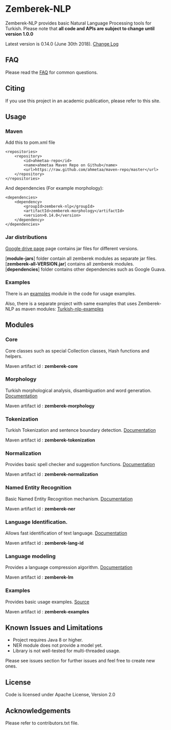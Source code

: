 Zemberek-NLP
============

Zemberek-NLP provides basic Natural Language Processing tools for Turkish.
Please note that **all code and APIs are subject to change until version 1.0.0**

Latest version is 0.14.0 (June 30th 2018). [Change Log](CHANGELOG.md)

## FAQ 

Please read the [FAQ](https://github.com/ahmetaa/zemberek-nlp/wiki/FAQ) for common questions.

## Citing

If you use this project in an academic publication, please refer to this site.

## Usage

### Maven

Add this to pom.xml file

    <repositories>
        <repository>
            <id>ahmetaa-repo</id>
            <name>ahmetaa Maven Repo on Github</name>
            <url>https://raw.github.com/ahmetaa/maven-repo/master</url>
        </repository>
    </repositories>

And dependencies (For example morphology):

    <dependencies>
        <dependency>
            <groupId>zemberek-nlp</groupId>
            <artifactId>zemberek-morphology</artifactId>
            <version>0.14.0</version>
        </dependency>
    </dependencies>

### Jar distributions

[Google drive page](https://drive.google.com/#folders/0B9TrB39LQKZWSjNKdVcwWUxxUm8) page 
contains jar files for different versions. 

[**module-jars**] folder contain all zemberek modules as separate jar files. 
[**zemberek-all-VERSION.jar**] contains all zemberek modules. [**dependencies**] folder contains other dependencies such as Google Guava.

### Examples

There is an [examples](examples) module in the code for usage examples.

Also, there is a separate project with same examples that uses Zemberek-NLP as maven modules: 
[Turkish-nlp-examples](https://github.com/ahmetaa/turkish-nlp-examples)

## Modules

### Core

Core classes such as special Collection classes, Hash functions and helpers.

Maven artifact id : **zemberek-core**

### Morphology

Turkish morphological analysis, disambiguation and word generation. [Documentation](morphology)

Maven artifact id : **zemberek-morphology**

### Tokenization

Turkish Tokenization and sentence boundary detection. [Documentation](tokenization)

Maven artifact id : **zemberek-tokenization**

### Normalization

Provides basic spell checker and suggestion functions. [Documentation](normalization)

Maven artifact id : **zemberek-normalization**

### Named Entity Recognition

Basic Named Entity Recognition mechanism. [Documentation](ner)

Maven artifact id : **zemberek-ner**

### Language Identification.

Allows fast identification of text language. [Documentation](lang-id)

Maven artifact id : **zemberek-lang-id**

### Language modeling

Provides a language compression algorithm. [Documentation](lm)

Maven artifact id : **zemberek-lm**

### Examples

Provides basic usage examples. [Source](examples)

Maven artifact id : **zemberek-examples**

## Known Issues and Limitations
- Project requires Java 8 or higher.
- NER module does not provide a model yet.
- Library is not well-tested for multi-threaded usage.

Please see issues section for further issues and feel free to create new ones.

## License
Code is licensed under Apache License, Version 2.0

## Acknowledgements
Please refer to contributors.txt file.
